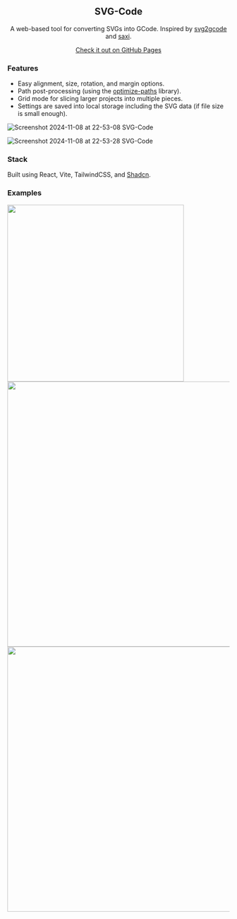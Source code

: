 <div align="center">
  
## SVG-Code
A web-based tool for converting SVGs into GCode.
Inspired by [svg2gcode](https://github.com/sameer/svg2gcode) and [saxi](https://github.com/nornagon/saxi).

[Check it out on GitHub Pages](https://dtgreene.github.io/svg-code/dist)

</div>


### Features

- Easy alignment, size, rotation, and margin options.
- Path post-processing (using the [optimize-paths](https://github.com/nornagon/optimize-paths) library).
- Grid mode for slicing larger projects into multiple pieces.
- Settings are saved into local storage including the SVG data (if file size is small enough).

![Screenshot 2024-11-08 at 22-53-08 SVG-Code](https://github.com/user-attachments/assets/a3b79302-914f-42e2-bc14-a5cad1b135dd)

![Screenshot 2024-11-08 at 22-53-28 SVG-Code](https://github.com/user-attachments/assets/56d84864-7c42-4bab-bce7-825f2f2fb5c2)

### Stack

Built using React, Vite, TailwindCSS, and [Shadcn](https://github.com/shadcn-ui/ui).

### Examples

<img src="https://github.com/user-attachments/assets/ebed609d-10aa-491b-83f7-8b52c738f87b" width="400px" />
<img src="https://github.com/user-attachments/assets/1851ffb3-8524-4b56-b1c9-6295b9090e70" width="600px" />
<img src="https://github.com/user-attachments/assets/6b83d7fa-1d6e-4a53-8cfe-044067b390c0" width="600px" />

